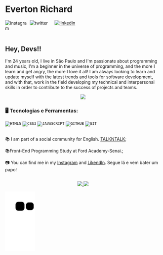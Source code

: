 

</br>
</br>

<div dsplay="inline-block">
 
 <h1 align="left">Everton Richard</h1>
  <a href="https://www.instagram.com/isttommy/">
    <img align="left" width="80px" src="https://i.ibb.co/qkGSp1D/instagram.png" alt="instagram" style="vertical-align:top;">
  </a> 
 
  <a href="https://br.linkedin.com/in/everton-richard-349a2b254?trk=people-guest_people_search-card">
    <img width="80px" src="https://i.ibb.co/RyZx12b/linkedin.png" alt="linkedin" style="vertical-align:top;">
  </a>
  <img align="left" width="80px" src="https://i.ibb.co/ZcFHDpv/twitter.png" alt="twitter" style="vertical-align:top;">
  </a>
</div>
 
 </br>
 </br>
 
 ## Hey, Devs!!

I'm 24 years old, I live in São Paulo and I'm passionate about programming and music, I'm a beginner in the universe of programming, and the more I learn and get angry, the more I love it all! I am always looking to learn and update myself with the latest trends and tools for software development, and with that, work in the field developing my technical and interpersonal skills in order to contribute to the success of projects and teams.
 

<p align="center">
  <img src="https://super.abril.com.br/wp-content/uploads/2016/09/super_imggato_digitando_0.gif" width="350">
</p>


### 🖥️ Tecnologias e Ferramentas: 
<code><img width="40px" src="https://cdn.jsdelivr.net/gh/devicons/devicon/icons/html5/html5-original-wordmark.svg" title = "HTML5"/></code>
<code><img width="40px" src="https://cdn.jsdelivr.net/gh/devicons/devicon/icons/css3/css3-original-wordmark.svg" title = "CSS3"/></code>
<code><img width="40px" src="https://cdn.jsdelivr.net/gh/devicons/devicon/icons/javascript/javascript-original.svg" title = "JAVASCRIPT"/></code>
<code><img width="40px" src="https://cdn.jsdelivr.net/gh/devicons/devicon/icons/github/github-original.svg" title = "GITHUB"/></code>
<code><img width="40px" src="https://cdn.jsdelivr.net/gh/devicons/devicon/icons/git/git-original.svg" title = "GIT"/></code>
</br>
</br>


<p align="left">📚 I am part of a social community for English. <a href="https://uk.linkedin.com/company/talktalk">TALKNTALK</a>;</p>
<p align="left">📚Front-End Programming Study at Ford Academy-Senai.;</p>
<p align="left">📷 You can find me in my <a href="https://www.instagram.com/isttommy">Instagram</a> and <a href="https://br.linkedin.com/in/everton-richard-349a2b254?trk=people-guest_people_search-card">Likendln</a>. Segue lá e vem bater um papo!</p>

##
<p align="center">
<a href="https://github.com/evertonrichard">
  <img height="180em" src="https://github-readme-stats-eight-theta.vercel.app/api?username=evertonrichard&show_icons=true&theme=algolia&include_all_commits=true&count_private=true"/>
  <img height="180em" src="https://github-readme-stats-eight-theta.vercel.app/api/top-langs/?username=evertonrichard&layout=compact&langs_count=8&theme=algolia"/>
</a>
</p>


![minhoca](https://raw.githubusercontent.com/rick-png/rick-png/output/github-contribution-grid-snake.svg)
